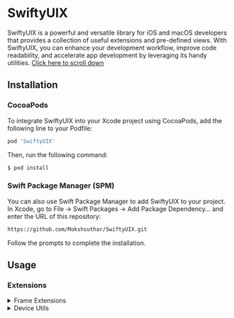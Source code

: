 # SwiftyUIX

SwiftyUIX is a powerful and versatile library for iOS and macOS developers that provides a collection of useful extensions and pre-defined views. With SwiftyUIX, you can enhance your development workflow, improve code readability, and accelerate app development by leveraging its handy utilities.
[Click here to scroll down](#frame)
## Installation
### CocoaPods
To integrate SwiftyUIX into your Xcode project using CocoaPods, add the following line to your Podfile:
```sh
pod 'SwiftyUIX'
```
Then, run the following command:

```sh
$ pod install
```
### Swift Package Manager (SPM)
You can also use Swift Package Manager to add SwiftyUIX to your project. In Xcode, go to File -> Swift Packages -> Add Package Dependency... and enter the URL of this repository:
```sh
https://github.com/Mokshsuthar/SwiftyUIX.git
```
Follow the prompts to complete the installation.

## Usage
### Extensions
<details>
      
<summary>Frame Extensions</summary>
      
##### 1. full frame (.fullframe())

`fullframe()` is a concise SwiftUI extension that enables seamless full-frame viewing with customizable alignment options. Enjoy immersive content without distractions.
```sh
Text("Hello World")
      .fullframe()
```
or
```sh
ZStack{
    Text("Hello")
}.fullframe(alignment : .leading)
```
##### 2. full width (.fullwidth())
The `fullWidth()` function is a concise SwiftUI extension that allows for full-width viewing with optional height and customizable alignment.

If no height is provided, the function sets the width to fill the entire screen width without any constraints on the height, resulting in a full-width view with dynamic height based on its content.

With "fullWidth()", you can easily achieve immersive, distraction-free full-width layouts in SwiftUI.
```sh
Text("Hello World")
      .fullWidth()
// or
Text("Hello World")
      .fullWidth(alignment : .leading)
// or
Text("Hello World")
      .fullWidth(height : 50,alignment : .leading)
```
##### 3. full hight (.fullHeight())
The `fullHeight()` function is a concise SwiftUI extension designed to effortlessly achieve full-height views with customizable alignment options. You can easily set a specific width, and the view will adjust accordingly, maintaining a fixed width. Alternatively, when no width is specified, the view will expand to fill the entire available width while occupying the entire screen height. This simplifies the process of creating immersive, distraction-free layouts in SwiftUI.

```sh
Text("Hello World")
      .fullHight()
// or
Text("Hello World")
      .fullHight(alignment : .leading)
// or
Text("Hello World")
      .fullHight(width : 150,alignment : .leading)
```
##### 4. Square Frame (.squareFrame(size : CGFloat))
`squareFrame(size : CGFloat)` is a SwiftUI extension that instantly creates perfect square frames for views. Customize the size and alignment effortlessly. Simplify your SwiftUI development with this convenient function.

```sh
Text("Hello World")
      squareFrame(size : 100)
// or
Text("Hello World")
       squareFrame(size : 100, alignment : .leading)
```
</details>


</details>

<details>
<summary>Device Utils</summary>
      
##### 1. Get Screen Height and Width 
Easily retrieve the height and width of the device screen.
`self.screenWidth` - screen width in CGFloat
`self.screenHeight` - screen Height in CGFloat
```sh
  Text("Hello, World!")
        .frame(width : self.screenWidth, height : screenHeight)
```
##### 2. Top and Bottom Safe Area Height
Access the height of the device's top safe area (notch, if applicable) and the bottom safe area of device
`self.topSafeAreaHeight` -top safe area (notch, if applicable)
`self.bottomSafeAreaHeight` - bottom safe area
```sh
  VStack{
    Spacer()
        .frame(height : self.topSafeAreaHeight)
         
    Rectangle()
        .fill(.red)
         
    Spacer()
         .frame(height : self.bottomSafeAreaHeight)
  }
```
Or you can use is directly as frame 
```sh
  VStack{
    Spacer()
        .topSafeArea()
         
    Rectangle()
        .fill(.red)
         
    Spacer()
        .bottomSafeArea()
  }
```

</details>





